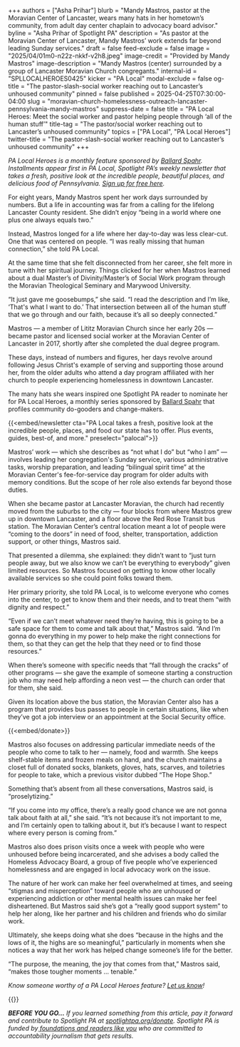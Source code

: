 +++
authors = ["Asha Prihar"]
blurb = "Mandy Mastros, pastor at the Moravian Center of Lancaster, wears many hats in her hometown’s community, from adult day center chaplain to advocacy board advisor."
byline = "Asha Prihar of Spotlight PA"
description = "As pastor at the Moravian Center of Lancaster, Mandy Mastros’ work extends far beyond leading Sunday services."
draft = false
feed-exclude = false
image = "2025/04/01m0-n22z-nkkf-v2h8.jpeg"
image-credit = "Provided by Mandy Mastros"
image-description = "Mandy Mastros (center) surrounded by a group of Lancaster Moravian Church congregants."
internal-id = "SPLLOCALHEROES0425"
kicker = "PA Local"
modal-exclude = false
og-title = "The pastor-slash-social worker reaching out to Lancaster’s unhoused community"
pinned = false
published = 2025-04-25T07:30:00-04:00
slug = "moravian-church-homelessness-outreach-lancaster-pennsylvania-mandy-mastros"
suppress-date = false
title = "PA Local Heroes: Meet the social worker and pastor helping people through ‘all of the human stuff’"
title-tag = "The pastor/social worker reaching out to Lancaster’s unhoused community"
topics = ["PA Local", "PA Local Heroes"]
twitter-title = "The pastor-slash-social worker reaching out to Lancaster’s unhoused community"
+++

<em>PA Local Heroes is a monthly feature sponsored by </em><a href="https://www.ballardspahr.com/?utm_source=ActiveCampaign&amp;utm_medium=email&amp;utm_content=Farm%20animals%20%20second-chance%20sanctuary&amp;utm_campaign=PA%20Local%2011%2008%2024"><em>Ballard Spahr</em></a><em>. Installments appear first in PA Local, Spotlight PA’s weekly newsletter that takes a fresh, positive look at the incredible people, beautiful places, and delicious food of Pennsylvania. </em><a href="https://www.spotlightpa.org/newsletters/"><em>Sign up for free here</em></a><em>.</em>

For eight years, Mandy Mastros spent her work days surrounded by numbers. But a life in accounting was far from a calling for the lifelong Lancaster County resident. She didn’t enjoy “being in a world where one plus one always equals two.”

Instead, Mastros longed for a life where her day-to-day was less clear-cut. One that was centered on people. “I was really missing that human connection,” she told PA Local.

At the same time that she felt disconnected from her career, she felt more in tune with her spiritual journey. Things clicked for her when Mastros learned about a dual Master’s of Divinity/Master’s of Social Work program through the Moravian Theological Seminary and Marywood University.

“It just gave me goosebumps,” she said. “I read the description and I’m like, ‘That&#39;s what I want to do.’ That intersection between all of the human stuff that we go through and our faith, because it’s all so deeply connected.”

Mastros — a member of Lititz Moravian Church since her early 20s — became pastor and licensed social worker at the Moravian Center of Lancaster in 2017, shortly after she completed the dual degree program.

These days, instead of numbers and figures, her days revolve around following Jesus Christ&#39;s example of serving and supporting those around her, from the older adults who attend a day program affiliated with her church to people experiencing homelessness in downtown Lancaster.

The many hats she wears inspired one Spotlight PA reader to nominate her for PA Local Heroes, a monthly series sponsored by <a href="https://www.ballardspahr.com/">Ballard Spahr</a> that profiles community do-gooders and change-makers.

{{<embed/newsletter cta="PA Local takes a fresh, positive look at the incredible people, places, and food our state has to offer. Plus events, guides, best-of, and more." preselect="palocal">}}

Mastros’ work — which she describes as “not what I do” but “who I am” — involves leading her congregation&#39;s Sunday service, various administrative tasks, worship preparation, and leading “bilingual spirit time” at the Moravian Center&#39;s fee-for-service day program for older adults with memory conditions. But the scope of her role also extends far beyond those duties.

When she became pastor at Lancaster Moravian, the church had recently moved from the suburbs to the city — four blocks from where Mastros grew up in downtown Lancaster, and a floor above the Red Rose Transit bus station. The Moravian Center’s central location meant a lot of people were “coming to the doors” in need of food, shelter, transportation, addiction support, or other things, Mastros said.

That presented a dilemma, she explained: they didn’t want to “just turn people away, but we also know we can’t be everything to everybody” given limited resources. So Mastros focused on getting to know other locally available services so she could point folks toward them.

Her primary priority, she told PA Local, is to welcome everyone who comes into the center, to get to know them and their needs, and to treat them “with dignity and respect.”

“Even if we can’t meet whatever need they’re having, this is going to be a safe space for them to come and talk about that,” Mastros said. “And I’m gonna do everything in my power to help make the right connections for them, so that they can get the help that they need or to find those resources.”

When there’s someone with specific needs that “fall through the cracks” of other programs — she gave the example of someone starting a construction job who may need help affording a neon vest — the church can order that for them, she said.

Given its location above the bus station, the Moravian Center also has a program that provides bus passes to people in certain situations, like when they’ve got a job interview or an appointment at the Social Security office.

{{<embed/donate>}}

Mastros also focuses on addressing particular immediate needs of the people who come to talk to her — namely, food and warmth. She keeps shelf-stable items and frozen meals on hand, and the church maintains a closet full of donated socks, blankets, gloves, hats, scarves, and toiletries for people to take, which a previous visitor dubbed “The Hope Shop.”

Something that’s absent from all these conversations, Mastros said, is “proselytizing.”

“If you come into my office, there’s a really good chance we are not gonna talk about faith at all,” she said. “It’s not because it’s not important to me, and I’m certainly open to talking about it, but it’s because I want to respect where every person is coming from.”

Mastros also does prison visits once a week with people who were unhoused before being incarcerated, and she advises a body called the Homeless Advocacy Board, a group of five people who’ve experienced homelessness and are engaged in local advocacy work on the issue.

The nature of her work can make her feel overwhelmed at times, and seeing “stigmas and misperception” toward people who are unhoused or experiencing addiction or other mental health issues can make her feel disheartened. But Mastros said she’s got a “really good support system” to help her along, like her partner and his children and friends who do similar work.

Ultimately, she keeps doing what she does “because in the highs and the lows of it, the highs are so meaningful,” particularly in moments when she notices a way that her work has helped change someone’s life for the better.

“The purpose, the meaning, the joy that comes from that,” Mastros said, “makes those tougher moments … tenable.”

<em>Know someone worthy of a PA Local Heroes feature? </em><a href="mailto:newsletters@spotlightpa.org"><em>Let us know</em></a><em>!</em>

<div class="max-w-[320px] -my-8">
{{<picture src="2025/03/01kw-nyv5-h730-82j4.png" width-ratio="2232" height-ratio="322" description="Sponsored by Ballard Spahr LLP" caption="" credit="">}}
</div>

<strong><em>BEFORE YOU GO…</em></strong><em> If you learned something from this article, pay it forward and contribute to Spotlight PA at </em><a href="https://www.spotlightpa.org/donate"><em>spotlightpa.org/donate</em></a><em>. Spotlight PA is funded by</em><a href="https://www.spotlightpa.org/support"><em> foundations and readers like you</em></a><em> who are committed to accountability journalism that gets results.</em>

